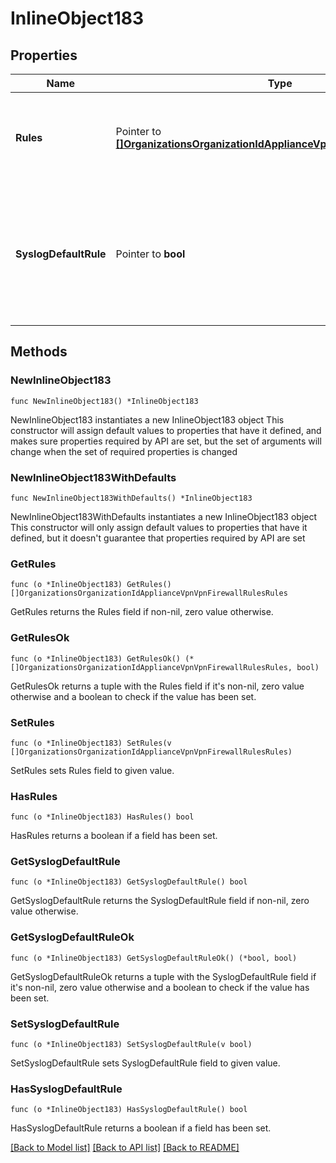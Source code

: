 # InlineObject183

## Properties

Name | Type | Description | Notes
------------ | ------------- | ------------- | -------------
**Rules** | Pointer to [**[]OrganizationsOrganizationIdApplianceVpnVpnFirewallRulesRules**](OrganizationsOrganizationIdApplianceVpnVpnFirewallRulesRules.md) | An ordered array of the firewall rules (not including the default rule) | [optional] 
**SyslogDefaultRule** | Pointer to **bool** | Log the special default rule (boolean value - enable only if you&#39;ve configured a syslog server) (optional) | [optional] 

## Methods

### NewInlineObject183

`func NewInlineObject183() *InlineObject183`

NewInlineObject183 instantiates a new InlineObject183 object
This constructor will assign default values to properties that have it defined,
and makes sure properties required by API are set, but the set of arguments
will change when the set of required properties is changed

### NewInlineObject183WithDefaults

`func NewInlineObject183WithDefaults() *InlineObject183`

NewInlineObject183WithDefaults instantiates a new InlineObject183 object
This constructor will only assign default values to properties that have it defined,
but it doesn't guarantee that properties required by API are set

### GetRules

`func (o *InlineObject183) GetRules() []OrganizationsOrganizationIdApplianceVpnVpnFirewallRulesRules`

GetRules returns the Rules field if non-nil, zero value otherwise.

### GetRulesOk

`func (o *InlineObject183) GetRulesOk() (*[]OrganizationsOrganizationIdApplianceVpnVpnFirewallRulesRules, bool)`

GetRulesOk returns a tuple with the Rules field if it's non-nil, zero value otherwise
and a boolean to check if the value has been set.

### SetRules

`func (o *InlineObject183) SetRules(v []OrganizationsOrganizationIdApplianceVpnVpnFirewallRulesRules)`

SetRules sets Rules field to given value.

### HasRules

`func (o *InlineObject183) HasRules() bool`

HasRules returns a boolean if a field has been set.

### GetSyslogDefaultRule

`func (o *InlineObject183) GetSyslogDefaultRule() bool`

GetSyslogDefaultRule returns the SyslogDefaultRule field if non-nil, zero value otherwise.

### GetSyslogDefaultRuleOk

`func (o *InlineObject183) GetSyslogDefaultRuleOk() (*bool, bool)`

GetSyslogDefaultRuleOk returns a tuple with the SyslogDefaultRule field if it's non-nil, zero value otherwise
and a boolean to check if the value has been set.

### SetSyslogDefaultRule

`func (o *InlineObject183) SetSyslogDefaultRule(v bool)`

SetSyslogDefaultRule sets SyslogDefaultRule field to given value.

### HasSyslogDefaultRule

`func (o *InlineObject183) HasSyslogDefaultRule() bool`

HasSyslogDefaultRule returns a boolean if a field has been set.


[[Back to Model list]](../README.md#documentation-for-models) [[Back to API list]](../README.md#documentation-for-api-endpoints) [[Back to README]](../README.md)


